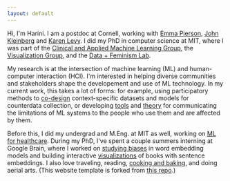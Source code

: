 ```yaml
---
layout: default
---
```


Hi, I'm Harini. I am a postdoc at Cornell, working with [Emma Pierson](https://www.cs.cornell.edu/~emmapierson/), [John Kleinberg](https://www.cs.cornell.edu/home/kleinber/) and [Karen Levy](https://www.karen-levy.net/).  I did my PhD in computer science at MIT, where I was part of the [Clinical and Applied Machine Learning Group](https://ddig.csail.mit.edu/), the [Visualization Group](http://vis.csail.mit.edu/), and the [Data + Feminism Lab](https://dataplusfeminism.mit.edu/). 

My research is at the intersection of machine learning (ML) and human-computer interaction (HCI). I'm interested in helping diverse communities and stakeholders shape the developement and use of ML technology.  In my current work, this takes a lot of forms: for example, using participatory methods to [co-design](https://dl.acm.org/doi/10.1145/3531146.3533132) context-specific datasets and models for counterdata collection, or developing [tools](https://drive.google.com/file/d/1MXG1ZgPkByEGoX933y34oswS0x_OaFsJ/view?usp=sharing) and [theory](https://dl.acm.org/doi/pdf/10.1145/3411764.3445088) for communicating the limitations of ML systems to the people who use them and are affected by them.    

Before this, I did my undergrad and M.Eng. at MIT as well, working on [ML for healthcare](http://proceedings.mlr.press/v68/suresh17a/suresh17a.pdf). During my PhD, I've spent a couple summers interning at Google Brain, where I worked on [studying biases](https://arxiv.org/pdf/2011.03395.pdf) in word embedding models and building interactive [visualizations](https://github.com/PAIR-code/book-viz) of books with sentence embeddings. I also love traveling, reading, [cooking and baking](https://www.instagram.com/thebubblesbakery/), and doing aerial arts. (This website template is forked from [this repo](https://github.com/ankitsultana/researcher).)
